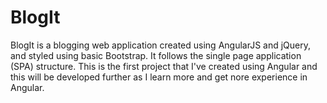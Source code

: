 # BlogIt
BlogIt is a blogging web application created using AngularJS and jQuery, and styled using basic Bootstrap.
It follows the single page application (SPA) structure.
This is the first project that I've created using Angular and this will be developed further as I learn more and get nore experience in Angular.
